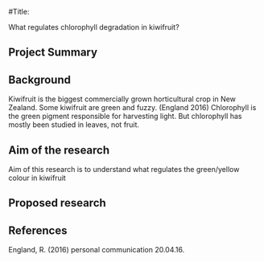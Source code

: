 #Title:

What regulates chlorophyll degradation in kiwifruit?

## Project Summary
## Background
Kiwifruit is the biggest commercially grown horticultural crop in New Zealand.
Some kiwifruit are green and fuzzy. (England 2016)
Chlorophyll is the green pigment responsible for harvesting light.
But chlorophyll has mostly been studied in leaves, not fruit.
## Aim of the research
Aim of this research is to understand what regulates the green/yellow colour in kiwifruit
## Proposed research
## References
England, R. (2016) personal communication 20.04.16. 
